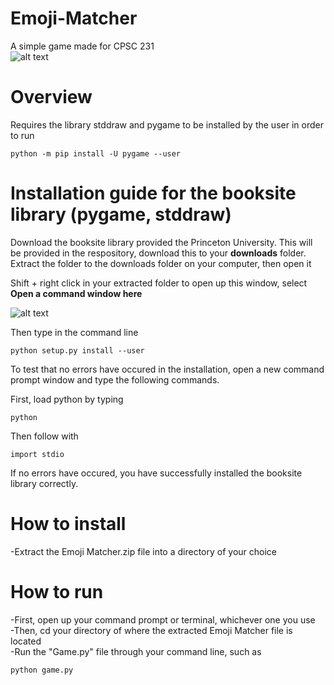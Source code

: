 # Emoji-Matcher
A simple game made for CPSC 231 \
![alt text](https://i.gyazo.com/54e96a8ace78f11492fb410078211f8a.png)

# Overview
Requires the library stddraw and pygame to be installed by the user in order to run
```
python -m pip install -U pygame --user
```
# Installation guide for the booksite library (pygame, stddraw)
Download the booksite library provided the Princeton University. This will be provided in the respository, download this to your **downloads** folder. \
Extract the folder to the downloads folder on your computer, then open it 

Shift + right click in your extracted folder to open up this window, select **Open a command window here** 

![alt text](https://i.gyazo.com/aa05eecfb01da0c6d039adacc4c7ebf4.png) 

Then type in the command line
```
python setup.py install --user
```

To test that no errors have occured in the installation, open a new command prompt window and type the following commands.

First, load python by typing 
```
python
```
Then follow with
```
import stdio
```
If no errors have occured, you have successfully installed the booksite library correctly. 

# How to install
-Extract the Emoji Matcher.zip file into a directory of your choice

# How to run 
-First, open up your command prompt or terminal, whichever one you use \
-Then, cd your directory of where the extracted Emoji Matcher file is located \
-Run the "Game.py" file through your command line, such as 
```
python game.py
```
